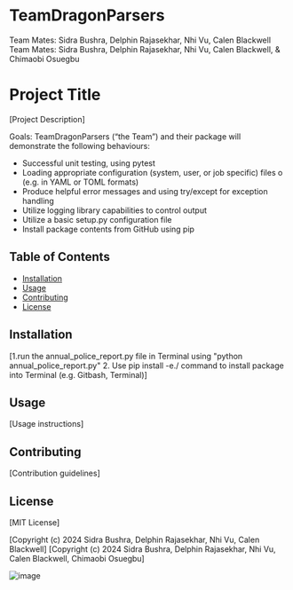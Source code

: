 # TeamDragonParsers
Team Mates: Sidra Bushra, Delphin Rajasekhar, Nhi Vu, Calen Blackwell 
Team Mates: Sidra Bushra, Delphin Rajasekhar, Nhi Vu, Calen Blackwell, & Chimaobi Osuegbu

# Project Title

[Project Description]

Goals: 
TeamDragonParsers (“the Team”) and their package will demonstrate the following behaviours:
-	Successful unit testing, using pytest
-	Loading appropriate configuration (system, user, or job specific) files 
o	(e.g. in YAML or TOML formats)
-	Produce helpful error messages and using try/except for exception handling
-	Utilize logging library capabilities to control output
-	Utilize a basic setup.py configuration file 
-	Install package contents from GitHub using pip 

## Table of Contents

- [Installation](#installation)
- [Usage](#usage)
- [Contributing](#contributing)
- [License](#license)

## Installation

[1.run the annual_police_report.py file in Terminal using "python annual_police_report.py"
 2. Use pip install -e./ command to install package into Terminal (e.g. Gitbash, Terminal)]

## Usage

[Usage instructions]

## Contributing

[Contribution guidelines]

## License

[MIT License]

[Copyright (c) 2024 Sidra Bushra, Delphin Rajasekhar, Nhi Vu, Calen Blackwell]
[Copyright (c) 2024 Sidra Bushra, Delphin Rajasekhar, Nhi Vu, Calen Blackwell, Chimaobi Osuegbu]


![image](https://github.com/Cnblackwell/TeamDragonParsers/assets/156455477/533852bb-4adc-4a52-aa33-02def6dc3864)
